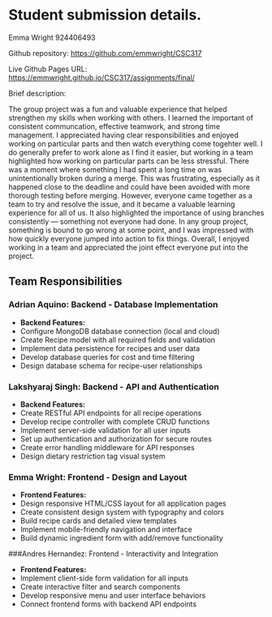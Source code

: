 # Student submission details.


Emma Wright
924406493

Github repository: https://github.com/emmwright/CSC317 

Live Github Pages URL: https://emmwright.github.io/CSC317/assignments/final/

Brief description:

The group project was a fun and valuable experience that helped strengthen my skills when working with others. I learned the important of consistent communcation, effective teamwork, and strong time management. I appreciated having clear responsibilities and enjoyed working on particular parts and then watch everything come togehter well. I do generally prefer to work alone as I find it easier, but working in a team highlighted how working on particular parts can be less stressful. There was a moment where something I had spent a long time on was unintentionally broken during a merge. This was frustrating, especially as it happened close to the deadline and could have been avoided with more thorough testing before merging. However, everyone came together as a team to try and resolve the issue, and it became a valuable learning experience for all of us. It also highlighted the importance of using branches consistently — something not everyone had done. In any group project, something is bound to go wrong at some point, and I was impressed with how quickly everyone jumped into action to fix things. Overall, I enjoyed working in a team and appreciated the joint effect everyone put into the project. 

## Team Responsibilities


### Adrian Aquino: Backend - Database Implementation
* **Backend Features:**
 * Configure MongoDB database connection (local and cloud)
 * Create Recipe model with all required fields and validation
 * Implement data persistence for recipes and user data
 * Develop database queries for cost and time filtering
 * Design database schema for recipe-user relationships


### Lakshyaraj Singh: Backend - API and Authentication
* **Backend Features:**
 * Create RESTful API endpoints for all recipe operations
 * Develop recipe controller with complete CRUD functions
 * Implement server-side validation for all user inputs
 * Set up authentication and authorization for secure routes
 * Create error handling middleware for API responses
  * Design dietary restriction tag visual system


### Emma Wright: Frontend - Design and Layout
* **Frontend Features:**
 * Design responsive HTML/CSS layout for all application pages
 * Create consistent design system with typography and colors
 * Build recipe cards and detailed view templates
 * Implement mobile-friendly navigation and interface
 * Build dynamic ingredient form with add/remove functionality


###Andres Hernandez: Frontend - Interactivity and Integration
* **Frontend Features:**
 * Implement client-side form validation for all inputs
 * Create interactive filter and search components
 * Develop responsive menu and user interface behaviors
 * Connect frontend forms with backend API endpoints
